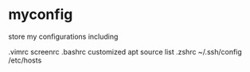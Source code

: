 myconfig
========

store my configurations
including

.vimrc
screenrc
.bashrc
customized apt source list
.zshrc
~/.ssh/config
/etc/hosts
